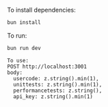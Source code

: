 To install dependencies:
```sh
bun install
```

To run:
```sh
bun run dev
```

```
To use:
POST http://localhost:3001
body:
  usercode: z.string().min(1),
  unittests: z.string().min(1),
  performancetests: z.string(),
  api_key: z.string().min(1)
```
